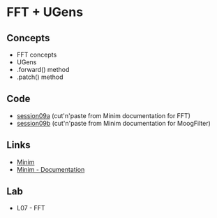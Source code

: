 # FFT + UGens 

## Concepts

* FFT concepts
* UGens
* .forward() method
* .patch() method

## Code

* [session09a](session09a) (cut'n'paste from Minim documentation for FFT)
* [session09b](session09b) (cut'n'paste from Minim documentation for MoogFilter)

## Links

* [Minim](https://code.compartmental.net/tools/minim/)
* [Minim - Documentation](https://code.compartmental.net/minim/)

## Lab

* L07 - FFT

